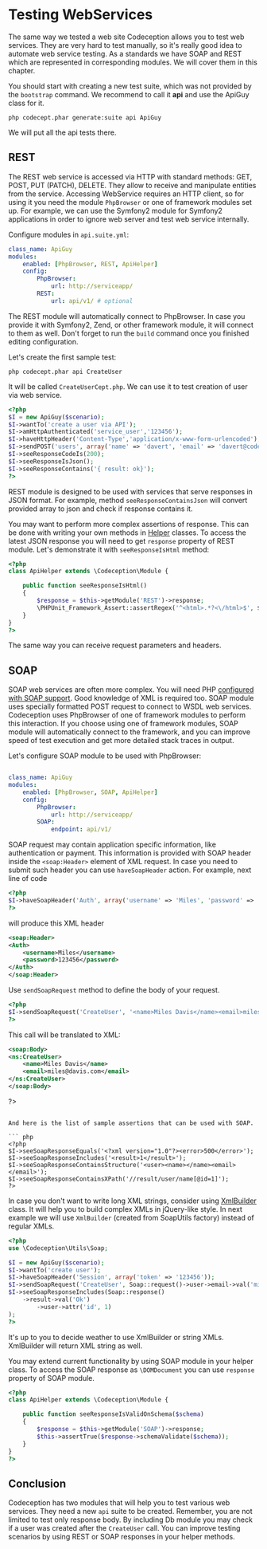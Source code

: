 # Testing WebServices

The same way we tested a web site Codeception allows you to test web services. They are very hard to test manually, so it's really good idea to automate web service testing. As a standards we have SOAP and REST which are represented in corresponding modules. We will cover them in this chapter.

You should start with creating a new test suite, which was not provided by the `bootstrap` command. We recommend to call it **api** and use the ApiGuy class for it. 

```
php codecept.phar generate:suite api ApiGuy
```

We will put all the api tests there.


## REST

The REST web service is accessed via HTTP with standard methods: GET, POST, PUT (PATCH), DELETE. They allow to receive and manipulate entities from the service. Accessing WebService requires an HTTP client, so for using it you need the module `PhpBrowser` or one of framework modules set up. For example, we can use the Symfony2 module for Symfony2 applications in order to ignore web server and test web service internally.

Configure modules in `api.suite.yml`:

``` yaml
class_name: ApiGuy
modules:
    enabled: [PhpBrowser, REST, ApiHelper]
    config:
		PhpBrowser: 
			url: http://serviceapp/
		REST:
		    url: api/v1/ # optional
```

The REST module will automatically connect to PhpBrowser. In case you provide it with Symfony2, Zend, or other framework module, it will connect to them as well. Don't forget to run the `build` command once you finished editing configuration.

Let's create the first sample test:

```
php codecept.phar api CreateUser
```

It will be called `CreateUserCept.php`. We can use it to test creation of user via web service.

``` php
<?php
$I = new ApiGuy($scenario);
$I->wantTo('create a user via API');
$I->amHttpAuthenticated('service_user','123456');
$I->haveHttpHeader('Content-Type','application/x-www-form-urlencoded');
$I->sendPOST('users', array('name' => 'davert', 'email' => 'davert@codeception.com'));
$I->seeResponseCodeIs(200);
$I->seeResponseIsJson();
$I->seeResponseContains('{ result: ok}');
?>
```

REST module is designed to be used with services that serve responses in JSON format. For example, method `seeResponseContainsJson` will convert provided array to json and check if response contains it. 

You may want to perform more complex assertions of response. This can be done with writing your own methods in [Helper](http://codeception.com/docs/03-Modules#helpers) classes. To access the latest JSON response you will need to get `response` property of REST module. Let's demonstrate it with `seeResponseIsHtml` method:

``` php
<?php
class ApiHelper extends \Codeception\Module {

	public function seeResponseIsHtml()
	{
		$response = $this->getModule('REST')->response;
		\PHPUnit_Framework_Assert::assertRegex('^<html>.*?<\/html>$', $response);
	}
}
?>
```

The same way you can receive request parameters and headers.

## SOAP

SOAP web services are often more complex. You will need PHP [configured with SOAP support](http://php.net/manual/en/soap.installation.php). Good knowledge of XML is required too. SOAP module uses specially formatted POST request to connect to WSDL web services. Codeception uses PhpBrowser of one of framework modules to perform this interaction. If you choose using one of framework modules, SOAP module will automatically connect to the framework, and you can improve speed of test execution and get more detailed stack traces in output.

Let's configure SOAP module to be used with PhpBrowser:

``` yaml

class_name: ApiGuy
modules:
    enabled: [PhpBrowser, SOAP, ApiHelper]
    config:
		PhpBrowser: 
			url: http://serviceapp/
		SOAP:
		    endpoint: api/v1/		    		   
```

SOAP request may contain application specific information, like authentication or payment. This information is provided with SOAP header inside the `<soap:Header>` element of XML request. In case you need to submit such header you can use `haveSoapHeader` action. For example, next line of code

``` php
<?php
$I->haveSoapHeader('Auth', array('username' => 'Miles', 'password' => '123456'));
?>
```
will produce this XML header

``` xml
<soap:Header>
<Auth>
	<username>Miles</username>
	<password>123456</password>
</Auth>
</soap:Header>
```

Use `sendSoapRequest` method to define the body of your request. 

``` php
<?php
$I->sendSoapRequest('CreateUser', '<name>Miles Davis</name><email>miles@davis.com</email>');
?>
```

This call will be translated to XML:

``` xml
<soap:Body>
<ns:CreateUser>
	<name>Miles Davis</name>
	<email>miles@davis.com</email>
</ns:CreateUser>
</soap:Body>
```
?>
```

And here is the list of sample assertions that can be used with SOAP.

``` php
<?php
$I->seeSoapResponseEquals('<?xml version="1.0"?><error>500</error>');
$I->seeSoapResponseIncludes('<result>1</result>');
$I->seeSoapResponseContainsStructure('<user><name></name><email></email>');
$I->seeSoapResponseContainsXPath('//result/user/name[@id=1]');
?>
```

In case you don't want to write long XML strings, consider using [XmlBuilder](http://codeception.com/docs/reference/xmlbuilder) class. It will help you to build complex XMLs in jQuery-like style. 
In next example we will use `XmlBuilder` (created from SoapUtils factory) instead of regular XMLs.

``` php
<?php
use \Codeception\Utils\Soap;

$I = new ApiGuy($scenario);
$I->wantTo('create user');
$I->haveSoapHeader('Session', array('token' => '123456'));
$I->sendSoapRequest('CreateUser', Soap::request()->user->email->val('miles@davis.com'));
$I->seeSoapResponseIncludes(Soap::response()
	->result->val('Ok')
		->user->attr('id', 1)
);
?>
```
It's up to you to decide weather to use XmlBuilder or string XMLs. XmlBuilder will return XML string as well.

You may extend current functionality by using SOAP module in your helper class. To access the SOAP response as `\DOMDocument` you can use `response` property of SOAP module.

``` php
<?php
class ApiHelper extends \Codeception\Module {

	public function seeResponseIsValidOnSchema($schema)
	{
		$response = $this->getModule('SOAP')->response;
		$this->assertTrue($response->schemaValidate($schema));
	}
}
?>
```

## Conclusion

Codeception has two modules that will help you to test various web services. They need a new `api` suite to be created. Remember, you are not limited to test only response body. By including Db module you may check if a user was created after the `CreateUser` call. You can improve testing scenarios by using REST or SOAP responses in your helper methods.